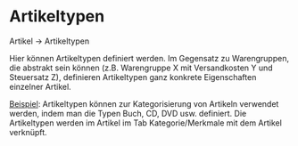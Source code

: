 # Artikeltypen

Artikel → Artikeltypen

Hier können Artikeltypen definiert werden. Im Gegensatz zu Warengruppen, die abstrakt sein können (z.B. Warengruppe X mit Versandkosten Y und Steuersatz Z), definieren Artikeltypen ganz konkrete Eigenschaften einzelner Artikel. 

<u>Beispiel</u>: Artikeltypen können zur Kategorisierung von Artikeln verwendet werden, indem man die Typen Buch, CD, DVD usw. definiert.
Die Artikeltypen werden im Artikel im Tab Kategorie/Merkmale mit dem Artikel verknüpft.